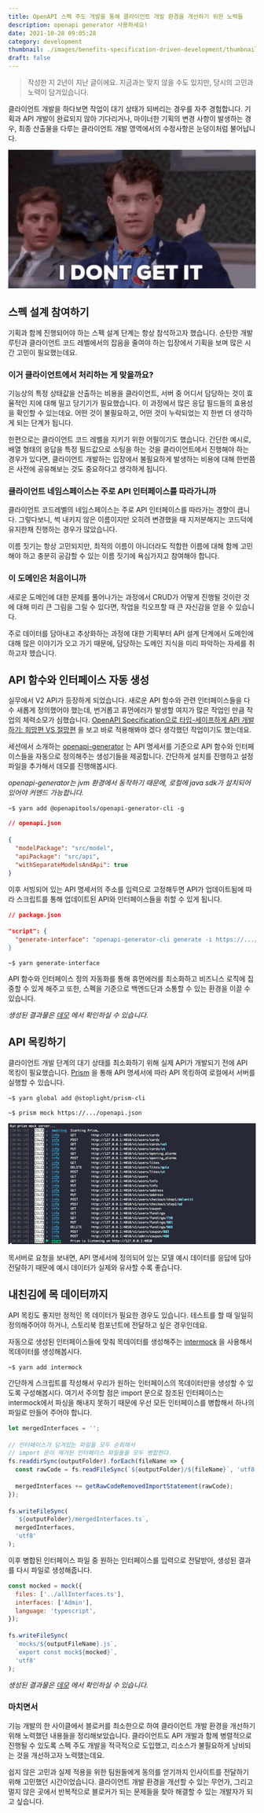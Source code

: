 ```yaml
---
title: OpenAPI 스펙 주도 개발을 통해 클라이언트 개발 환경을 개선하기 위한 노력들
description: openapi generator 사용하세요!
date: 2021-10-28 09:05:28
category: development
thumbnail: ./images/benefits-specification-driven-development/thumbnail.png
draft: false
---
```


<blockquote class="warning">작성한 지 2년이 지난 글이에요. 지금과는 맞지 않을 수도 있지만, 당시의 고민과 노력이 담겨있습니다.</blockquote>

클라이언트 개발을 하다보면 작업이 대기 상태가 되버리는 경우를 자주 경험합니다.
기획과 API 개발이 완료되지 않아 기다리거나, 마이너한 기획의 변경 사항이
발생하는 경우, 최종 산출물을 다루는 클라이언트 개발 영역에서의 수정사항은
눈덩이처럼 불어납니다.

![A man with an awkwardly raised hand](./images/benefits-specification-driven-development/thumbnail.png)

## 스펙 설계 참여하기

기획과 함께 진행되어야 하는 스펙 설계 단계는 항상 참석하고자 했습니다.
순탄한 개발 루틴과 클라이언트 코드 레벨에서의 잡음을 줄여야 하는 입장에서
기획을 보며 많은 시간 고민이 필요했는데요.

### 이거 클라이언트에서 처리하는 게 맞을까요?

기능상의 특정 상태값을 산출하는 비용을 클라이언트, 서버 중 어디서
담당하는 것이 효율적인 지에 대해 밀고 당기기가 필요했습니다.
이 과정에서 많은 응답 필드들의 효용성을 확인할 수 있는데요.
어떤 것이 불필요하고, 어떤 것이 누락되었는 지 한번 더 생각하게 되는 단계가 됩니다.

한편으로는 클라이언트 코드 레벨을 지키기 위한 어필이기도 했습니다.
간단한 예시로, 배열 형태의 응답을 특정 필드값으로 소팅을 하는 것을
클라이언트에서 진행해야 하는 경우가 있다면, 클라이언트 개발하는 입장에서
불필요하게 발생하는 비용에 대해 한번쯤은 사전에 공유해보는 것도 중요하다고 생각하게 됩니다.

### 클라이언트 네임스페이스는 주로 API 인터페이스를 따라가니까

클라이언트 코드레벨의 네임스페이스는 주로 API 인터페이스를 따라가는 경향이 큽니다.
그렇다보니, 썩 내키지 않은 이름이지만 오히려 변경했을 때 지저분해지는 코드덕에
유지한채 진행하는 경우가 많았습니다.

이름 짓기는 항상 고민되지만, 최적의 이름이 아니더라도 적합한 이름에 대해
함께 고민해야 하고 충분히 공감할 수 있는 이름 짓기에 욕심가지고 참여해야 합니다.

### 이 도메인은 처음이니까

새로운 도메인에 대한 문제를 풀어나가는 과정에서 CRUD가 어떻게 진행될 것이란 것에
대해 미리 큰 그림을 그릴 수 있다면, 작업을 킥오프할 때 큰 자신감을 얻을 수 있습니다.

주로 데이터를 담아내고 추상화하는 과정에 대한 기획부터 API 설계 단계에서
도메인에 대해 많은 이야기가 오고 가기 때문에, 담당하는 도메인 지식을 미리 파악하는
자세를 취하고자 했습니다.

## API 함수와 인터페이스 자동 생성

실무에서 V2 API가 등장하게 되었습니다. 새로운 API 함수와 관련 인터페이스들을
다수 새롭게 정의했어야 했는데, 번거롭고 휴먼에러가 발생할 여지가 많은 작업인 만큼
작업의 체력소모가 심했습니다.
[OpenAPI Specification으로 타입-세이프하게 API 개발하기: 희망편 VS 절망편](https://www.youtube.com/watch?v=J4JHLESAiFk)
을 보고 바로 적용해봐야 겠다 생각했던 작업이기도 했는데요.

세션에서 소개하는 [openapi-generator](https://github.com/OpenAPITools/openapi-generator)
는 API 명세서를 기준으로 API 함수와 인터페이스들을 자동으로 정의해주는 생성기들을 제공합니다.
간단하게 설치를 진행하고 설정 파일을 추가해서 데모를 진행해봅시다.

_openapi-generator는 jvm 환경에서 동작하기 때문에,
로컬에 java sdk가 설치되어 있어야 커멘드 가능합니다._

```shell
~$ yarn add @openapitools/openapi-generator-cli -g
```

```json
// openapi.json

{
  "modelPackage": "src/model",
  "apiPackage": "src/api",
  "withSeparateModelsAndApi": true
}
```

이후 서빙되어 있는 API 명세서의 주소를 입력으로 고정해두면 API가 업데이트됨에
따라 스크립트를 통해 업데이트된 API와 인터페이스들을 취할 수 있게 됩니다.

```json
// package.json

"script": {
  "generate-interface": "openapi-generator-cli generate -i https://.../openapi.json
}
```

```shell
~$ yarn generate-interface
```

API 함수와 인터페이스 정의 자동화를 통해 휴먼에러를 최소화하고 비즈니스 로직에
집중할 수 있게 해주고 또한, 스펙을 기준으로 백엔드단과 소통할 수 있는 환경을
이끌 수 있습니다.

_생성된 결과물은 [데모](https://github.com/youthfulhps-tutorial/react-typescript-openapi-generator)
에서 확인하실 수 있습니다._

## API 목킹하기

클라이언트 개발 단계의 대기 상태를 최소화하기 위해 실제 API가 개발되기 전에
API 목킹이 필요했습니다. [Prism](https://stoplight.io/open-source/prism)
을 통해 API 명세서에 따라 API 목킹하여 로컬에서 서버를 실행할 수 있습니다.

```shell
~$ yarn global add @stoplight/prism-cli
```

```shell
~$ prism mock https://.../openapi.json
```

![mock](./images/benefits-specification-driven-development/mock-log.png)

목서버로 요청을 보내면, API 명세서에 정의되어 있는 모델 예시 데이터를 응답에 담아 전달하기 때문에
예시 데이터가 실제와 유사할 수록 좋습니다.

## 내친김에 목 데이터까지

API 목킹도 좋지만 정적인 목 데이터가 필요한 경우도 있습니다. 테스트를 할 때
일일히 정의해주어야 하거나, 스토리북 컴포넌트에 전달하고 싶은 경우인데요.

자동으로 생성된 인터페이스들에 맞춰 목데이터를 생성해주는 [intermock](https://github.com/google/intermock)
을 사용해서 목데이터를 생성해봅시다.

```shell
~$ yarn add intermock
```

간단하게 스크립트를 작성해서 우리가 원하는 인터페이스의 목데이터만을 생성할 수 있도록
구성해봅시다. 여기서 주의할 점은 import 문으로 참조된 인터페이스는 intermock에서
파싱을 해내지 못하기 때문에 우선 모든 인터페이스를 병합해서 하나의 파일로 만들어 주어야 합니다.

```js
let mergedInterfaces = '';

// 인터페이스가 담겨있는 파일을 모두 순회해서
// import 문이 제거된 인터페이스 파일들을 모두 병합한다.
fs.readdirSync(outputFolder).forEach(fileName => {
  const rawCode = fs.readFileSync(`${outputFolder}/${fileName}`, 'utf8');

  mergedInterfaces += getRawCodeRemovedImportStatement(rawCode);
});

fs.writeFileSync(
  `${outputFolder}/mergedInterfaces.ts`,
  mergedInterfaces,
  'utf8'
);
```

이후 병합된 인터페이스 파일 중 원하는 인터페이스를 입력으로 전달받아, 생성된 결과를 다시
파일로 생성해줍니다.

```js
const mocked = mock({
  files: ['../allInterfaces.ts'],
  interfaces: ['Admin'],
  language: 'typescript',
});

fs.writeFileSync(
  `mocks/${outputFileName}.js`,
  `export const mock${mocked}`,
  'utf8'
);
```

_생성된 결과물은 [데모](https://github.com/youthfulhps-tutorial/interface-mock-data-generator)
에서 확인하실 수 있습니다._

### 마치면서

기능 개발의 한 사이클에서 블로커를 최소한으로 하여 클라이언트 개발 환경을
개선하기 위해 노력했던 내용들을 정리해보았습니다. 클라이언트도 API 개발과
함께 병렬적으로 진행될 수 있도록 스펙 주도 개발을 적극적으로 도입했고,
리소스가 불필요하게 낭비되는 것을 개선하고자 노력했는데요.

쉽지 않은 고민과 실제 적용을 위한 팀원들에게 동의를 얻기까지
인사이트를 전달하기 위해 고민했던 시간이었습니다.
클라이언트 개발 환경을 개선할 수 있는 무언가, 그리고 멀지 않은 곳에서
반복적으로 블로커가 되는 문제들을 찾아 해결할 수 있는 개발자가 되고 싶습니다.
